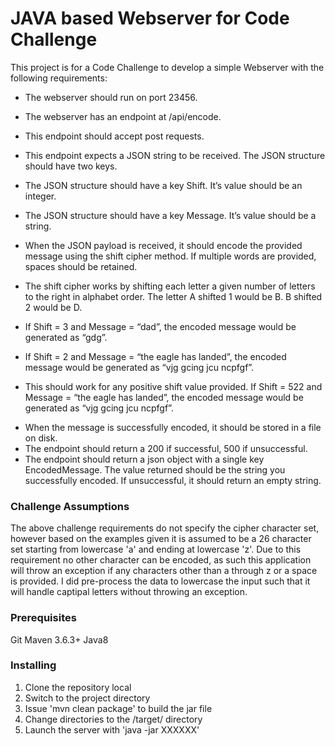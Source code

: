 # JAVA based Webserver for Code Challenge

This project is for a Code Challenge to develop a simple Webserver with the following requirements:
* The webserver should run on port 23456.
* The webserver has an endpoint at /api/encode.
* This endpoint should accept post requests.
* This endpoint expects a JSON string to be received. The JSON structure should
have two keys.
* The JSON structure should have a key Shift. It’s value should be an
integer.
* The JSON structure should have a key Message. It’s value should be a
string.

* When the JSON payload is received, it should encode the provided message
using the shift cipher method. If multiple words are provided, spaces should be
retained.
- The shift cipher works by shifting each letter a given number of letters to
the right in alphabet order. The letter A shifted 1 would be B. B shifted 2
would be D.
- If Shift = 3 and Message = “dad”, the encoded message would be
generated as “gdg”.

- If Shift = 2 and Message = “the eagle has landed”, the encoded message
would be generated as “vjg gcing jcu ncpfgf”.
- This should work for any positive shift value provided. If Shift = 522 and
Message = “the eagle has landed”, the encoded message would be
generated as “vjg gcing jcu ncpfgf”.

* When the message is successfully encoded, it should be stored in a file on disk.
* The endpoint should return a 200 if successful, 500 if unsuccessful.
* The endpoint should return a json object with a single key EncodedMessage.
The value returned should be the string you successfully encoded. If
unsuccessful, it should return an empty string.

### Challenge Assumptions
The above challenge requirements do not specify the cipher character set, however based on the examples given it is assumed to be a 26 character set starting from lowercase 'a' and ending at lowercase 'z'.  Due to this requirement no other character can be encoded, as such this application will throw an exception if any characters other than a through z or a space is provided.  I did pre-process the data to lowercase the input such that it will handle captipal letters without throwing an exception.

### Prerequisites
Git
Maven 3.6.3+
Java8

### Installing
1. Clone the repository local
2. Switch to the project directory
3. Issue 'mvn clean package' to build the jar file
4. Change directories to the <project>/target/ directory
5. Launch the server with 'java -jar XXXXXX'
